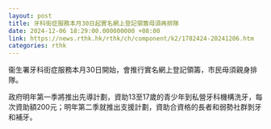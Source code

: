 ```yaml
---
layout: post
title: 牙科街症服務本月30日起實名網上登記領籌毋須再排隊
date: 2024-12-06 18:29:00.000000000 +08:00
link: https://news.rthk.hk/rthk/ch/component/k2/1782424-20241206.htm
categories: rthk
---
```


衞生署牙科街症服務本月30日開始，會推行實名網上登記領籌，市民毋須親身排隊。

政府明年第一季將推出先導計劃，資助13至17歲的青少年到私營牙科機構洗牙，每次資助額200元；明年第二季就推出支援計劃，資助合資格的長者和弱勢社群剝牙和補牙。
